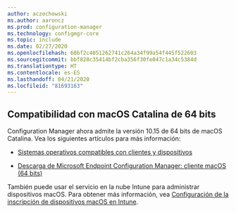 ```yaml
---
author: aczechowski
ms.author: aaroncz
ms.prod: configuration-manager
ms.technology: configmgr-core
ms.topic: include
ms.date: 02/27/2020
ms.openlocfilehash: 60bf2c4051262741c264a34f99a54f445f522603
ms.sourcegitcommit: bbf820c35414bf2cba356f30fe047c1a34c5384d
ms.translationtype: HT
ms.contentlocale: es-ES
ms.lasthandoff: 04/21/2020
ms.locfileid: "81693163"
---
```

## <a name="support-for-64-bit-macos-catalina"></a><a name="bkmk_mac"></a> Compatibilidad con macOS Catalina de 64 bits

<!--3696246-->

Configuration Manager ahora admite la versión 10.15 de 64 bits de macOS Catalina. Vea los siguientes artículos para más información:

- [Sistemas operativos compatibles con clientes y dispositivos](../../../../plan-design/configs/supported-operating-systems-for-clients-and-devices.md#mac-computers)

- [Descarga de Microsoft Endpoint Configuration Manager: cliente macOS (64 bits)](https://www.microsoft.com/download/details.aspx?id=100850)

También puede usar el servicio en la nube Intune para administrar dispositivos macOS. Para obtener más información, vea [Configuración de la inscripción de dispositivos macOS en Intune](https://docs.microsoft.com/intune/enrollment/macos-enroll).
